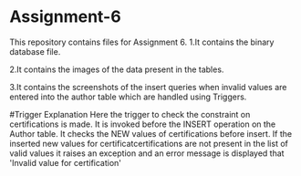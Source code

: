 # Assignment-6
This repository contains files for Assignment 6. 
1.It contains the binary database file.

2.It contains the images of the data present in the tables.

3.It contains the screenshots of the insert queries when invalid values are entered into the author table which are handled using Triggers. 

#Trigger Explanation 
Here the trigger to check the constraint on certifications is made. It is invoked before the INSERT operation on the Author table. It checks the NEW values of certifications before insert. If the inserted new values for certificatcertifications are not present in the list of valid values it raises an exception and an error message is displayed that 'Invalid value for certification'
